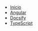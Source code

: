 <!-- docs/_sidebar.md -->

* [Inicio](/)
* [Angular](/es/angular/index.md "Angular")
* [Docsify](/es/docsify/index.md "Docsify")
* [TypeScript](/es/ts.md "TypeScript")

